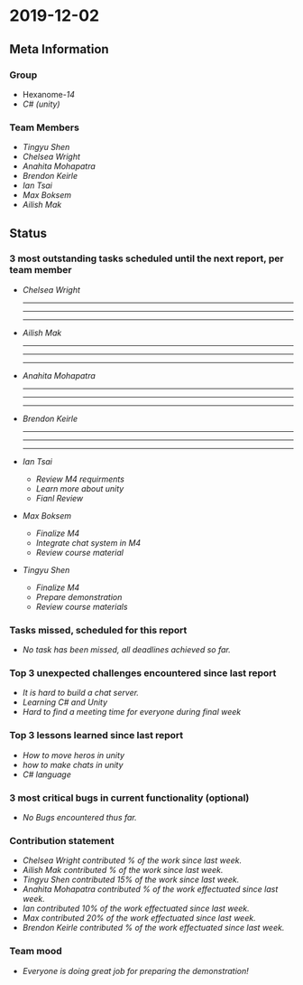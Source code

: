 # 2019-12-02

## Meta Information

### Group

 * Hexanome-*14*
 * *C# (unity)*

### Team Members

 * *Tingyu Shen*
 * *Chelsea Wright*
 * *Anahita Mohapatra*
 * *Brendon Keirle*
 * *Ian Tsai*
 * *Max Boksem*
 * *Ailish Mak*

## Status

### 3 most outstanding tasks scheduled until the next report, per team member

 * *Chelsea Wright*
   * **
   * **
   * **
   
   
 * *Ailish Mak*
   * **
   * **
   * **
 
 
 * *Anahita Mohapatra*
   * **
   * **
   * **
 
 * *Brendon Keirle*
   * **
   * **
   * **
 
 
 * *Ian Tsai*
   * *Review M4 requirments*
   * *Learn more about unity*
   * *Fianl Review*


 * *Max Boksem*
   * *Finalize M4*
   * *Integrate chat system in M4*
   * *Review course material*
 
 
 * *Tingyu Shen*
   * *Finalize M4*
   * *Prepare demonstration*
   * *Review course materials*



### Tasks missed, scheduled for this report

 * *No task has been missed, all deadlines achieved so far.*

### Top 3 unexpected challenges encountered since last report

 * *It is hard to build a chat server.*
 * *Learning C# and Unity*
 * *Hard to find a meeting time for everyone during final week*
 

### Top 3 lessons learned since last report

   * *How to move heros in unity*
   * *how to make chats in unity*
   * *C# language*

### 3 most critical bugs in current functionality (optional)

 * *No Bugs encountered thus far.*

### Contribution statement

 * *Chelsea Wright contributed % of the work since last week.*
 * *Ailish Mak contributed % of the work since last week.*
 * *Tingyu Shen contributed 15% of the work since last week.*
 * *Anahita Mohapatra contributed % of the work effectuated since last week.*
 * *Ian contributed 10% of the work effectuated since last week.*
 * *Max contributed 20% of the work effectuated since last week.*
 * *Brendon Keirle contributed % of the work effectuated since last week.*

### Team mood

 * *Everyone is doing great job for preparing the demonstration!*
